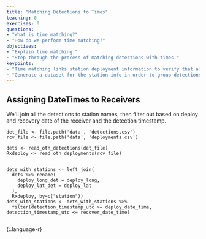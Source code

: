```yaml
---
title: "Matching Detections to Times"
teaching: 0
exercises: 0
questions:
- "What is time matching?"
- "How do we perform time matching?"
objectives:
- "Explain time matching."
- "Step through the process of matching detections with times."
keypoints:
- "Time matching links station deployment information to verify that all detections fall within the deployment period."
- "Generate a dataset for the station info in order to group detections."
---
```


## Assigning DateTimes to Receivers

We'll join all the detections to station names, then filter out based on deploy and recovery date of the receiver and the detection timestamp.

~~~
det_file <- file.path('data', 'detections.csv')
rcv_file <- file.path('data', 'deployments.csv')

dets <- read_otn_detections(det_file)
Rxdeploy <- read_otn_deployments(rcv_file)


dets_with_stations <- left_join(
  dets %>% rename(
    deploy_long_det = deploy_long,
    deploy_lat_det = deploy_lat
  ), 
  Rxdeploy, by=c("station"))
dets_with_stations <- dets_with_stations %>% 
  filter(detection_timestamp_utc >= deploy_date_time, detection_timestamp_utc <= recover_date_time)


~~~
{:.language-r}
